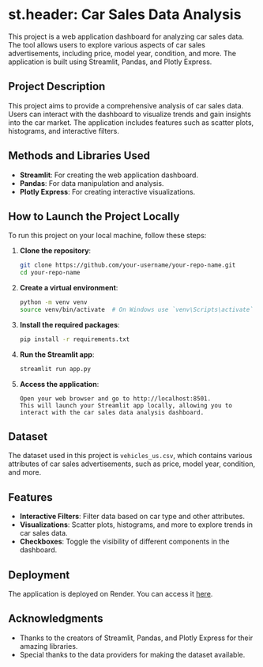 # st.header: Car Sales Data Analysis

This project is a web application dashboard for analyzing car sales data. The tool allows users to explore various aspects of car sales advertisements, including price, model year, condition, and more. The application is built using Streamlit, Pandas, and Plotly Express.

## Project Description

This project aims to provide a comprehensive analysis of car sales data. Users can interact with the dashboard to visualize trends and gain insights into the car market. The application includes features such as scatter plots, histograms, and interactive filters.

## Methods and Libraries Used

- **Streamlit**: For creating the web application dashboard.
- **Pandas**: For data manipulation and analysis.
- **Plotly Express**: For creating interactive visualizations.

## How to Launch the Project Locally

To run this project on your local machine, follow these steps:

1. **Clone the repository**:
    ```bash
    git clone https://github.com/your-username/your-repo-name.git
    cd your-repo-name
    ```
2. **Create a virtual environment**:
    ```bash
    python -m venv venv
    source venv/bin/activate  # On Windows use `venv\Scripts\activate`
    ```
4. **Install the required packages**:
    ```bash
    pip install -r requirements.txt
    ```

5. **Run the Streamlit app**:
    ```bash
    streamlit run app.py
    ```
6. **Access the application**:
     ```
     Open your web browser and go to http://localhost:8501.
     This will launch your Streamlit app locally, allowing you to interact with the car sales data analysis dashboard.     
     ```
## Dataset

The dataset used in this project is `vehicles_us.csv`, which contains various attributes of car sales advertisements, such as price, model year, condition, and more.

## Features

- **Interactive Filters**: Filter data based on car type and other attributes.
- **Visualizations**: Scatter plots, histograms, and more to explore trends in car sales data.
- **Checkboxes**: Toggle the visibility of different components in the dashboard.

## Deployment

The application is deployed on Render. You can access it [here](https://sprint-4-93fc.onrender.com/).


## Acknowledgments

- Thanks to the creators of Streamlit, Pandas, and Plotly Express for their amazing libraries.
- Special thanks to the data providers for making the dataset available.

